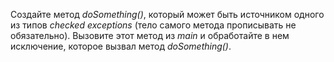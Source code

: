 Создайте метод *doSomething()*, который может быть источником одного из типов *checked exceptions* (тело самого метода прописывать не обязательно). Вызовите этот метод из *main* и обработайте в нем исключение, которое вызвал метод *doSomething()*.
